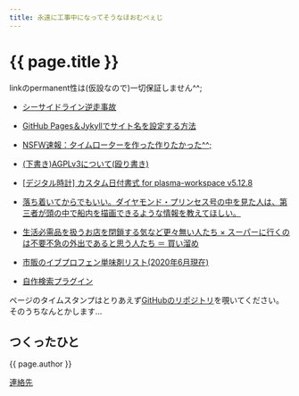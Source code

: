 ```yaml
---
title: 永遠に工事中になってそうなほおむぺぇじ
---
```


# {{ page.title }}

linkのpermanent性は(仮設なので)一切保証しません^^;

- [シーサイドライン逆走事故](/makeshift/201909_seasideline.md)
- [GitHub Pages＆Jykyllでサイト名を設定する方法](/makeshift/github-pages-and-jekyll.md)
- [NSFW速報：夕イム口ー夕ーを作った作りたかった^^;](/makeshift/20191209_timerotor/)
- [(下書き)AGPLv3について(殴り書き)](/makeshift/20200108_agpl-v3-section13.html)
- [\[デジタル時計\] カスタム日付書式 for plasma-workspace v5.12.8](/one/2020/02/16/plasma-digital-clock/)
- [落ち着いてからでもいい。ダイヤモンド・プリンセス号の中を見た人は、第三者が頭の中で船内を描画できるような情報を教えてほしい。](/one/2020/02/25/covid-19-diamond-pricess/)
- [生活必需品を扱うお店を閉鎖する気など更々無い人たち × スーパーに行くのは不要不急の外出であると思う人たち ＝ 買い溜め](/one/2020/03/27/kaidame/)
- [市販のイブプロフェン単味剤リスト(2020年6月現在)](/one/2020/06/20/ibuprofen/)

- [自作検索プラグイン](http://dekisugi.github.io/firefox-search-plugin/)

ページのタイムスタンプはとりあえず[GitHubのリポジトリ](https://github.com/dekisugi/dekisugi.github.io)を覗いてください。そのうちなんとかします…


## つくったひと
{{ page.author }}

[連絡先](/contacts.html)
